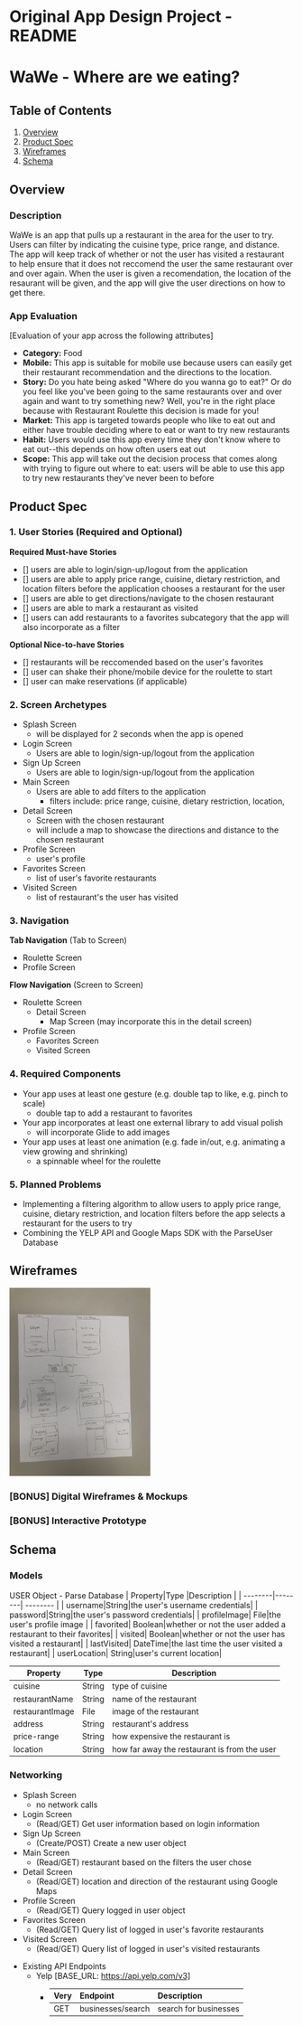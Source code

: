 Original App Design Project - README
===

# WaWe - Where are we eating?

## Table of Contents
1. [Overview](#Overview)
1. [Product Spec](#Product-Spec)
1. [Wireframes](#Wireframes)
2. [Schema](#Schema)

## Overview
### Description
WaWe is an app that pulls up a restaurant in the area for the user to try. Users can filter by indicating the cuisine type, price range, and distance. The app will keep track of whether or not the user has visited a restaurant to help ensure that it does not reccomend the user the same restaurant over and over again. When the user is given a recomendation, the location of the resaurant will be given, and the app will give the user directions on how to get there.

### App Evaluation
[Evaluation of your app across the following attributes]
- **Category:** Food
- **Mobile:** This app is suitable for mobile use because users can easily get their restaurant recommendation and the directions to the location.
- **Story:** Do you hate being asked "Where do you wanna go to eat?" Or do you feel like you've been going to the same restaurants over and over again and want to try something new? Well, you're in the right place because with Restaurant Roulette this decision is made for you!
- **Market:** This app is targeted towards people who like to eat out and either have trouble deciding where to eat or want to try new restaurants 
- **Habit:** Users would use this app every time they don't know where to eat out--this depends on how often users eat out 
- **Scope:** This app will take out the decision process that comes along with trying to figure out where to eat: users will be able to use this app to try new restaurants they've never been to before

## Product Spec

### 1. User Stories (Required and Optional)

**Required Must-have Stories**

* [] users are able to login/sign-up/logout from the application
* [] users are able to apply price range, cuisine, dietary restriction, and location filters before the application chooses a restaurant for the user 
* [] users are able to get directions/navigate to the chosen restaurant 
* [] users are able to mark a restaurant as visited 
* [] users can add restaurants to a favorites subcategory that the app will also incorporate as a filter 

**Optional Nice-to-have Stories**

* [] restaurants will be reccomended based on the user's favorites 
* [] user can shake their phone/mobile device for the roulette to start
* [] user can make reservations (if applicable) 

### 2. Screen Archetypes

* Splash Screen 
   * will be displayed for 2 seconds when the app is opened 
* Login Screen 
   * Users are able to login/sign-up/logout from the application
* Sign Up Screen
   * Users are able to login/sign-up/logout from the application
* Main Screen 
   * Users are able to add filters to the application
       * filters include: price range, cuisine, dietary restriction, location,
* Detail Screen 
    * Screen with the chosen restaurant 
    * will include a map to showcase the directions and distance to the chosen restaurant
* Profile Screen
    * user's profile 
* Favorites Screen
    * list of user's favorite restaurants
* Visited Screen
    * list of restaurant's the user has visited 

### 3. Navigation

**Tab Navigation** (Tab to Screen)

* Roulette Screen
* Profile Screen

**Flow Navigation** (Screen to Screen)

* Roulette Screen
   * Detail Screen
       * Map Screen (may incorporate this in the detail screen)
* Profile Screen
   * Favorites Screen
   * Visited Screen

### 4. Required Components 
* Your app uses at least one gesture (e.g. double tap to like, e.g. pinch to scale) 
    * double tap to add a restaurant to favorites 
* Your app incorporates at least one external library to add visual polish
    * will incorporate Glide to add images 
* Your app uses at least one animation (e.g. fade in/out, e.g. animating a view growing and shrinking)
    * a spinnable wheel for the roulette
  
### 5. Planned Problems 
* Implementing a filtering algorithm to allow users to apply price range, cuisine, dietary restriction, and location filters before the app selects a restaurant for the users to try
* Combining the YELP API and Google Maps SDK with the ParseUser Database

## Wireframes

<img src='https://github.com/atluriml/WaWe/raw/master/CapstoneWireFrameDraft1.JPG' title='Wireframes' width='250' alt='Wireframes'/>

### [BONUS] Digital Wireframes & Mockups

### [BONUS] Interactive Prototype

## Schema 

### Models

USER Object - Parse Database 
| Property|Type  |Description |
| --------|--------| -------- |
| username|String|the user's username credentials|
| password|String|the user's password credentials|
| profileImage| File|the user's profile image |
| favorited| Boolean|whether or not the user added a restaurant to their favorites|
| visited| Boolean|whether or not the user has visited a restaurant|
| lastVisited| DateTime|the last time the user visited a restaurant|
| userLocation| String|user's current location|


| Property|Type  |Description |
| --------|--------| -------- |
| cuisine| String|type of cuisine|
| restaurantName| String|name of the restaurant|
| restaurantImage| File|image of the restaurant|
| address| String|restaurant's address|
| price-range| String|how expensive the restaurant is|
| location| String|how far away the restaurant is from the user|


### Networking
* Splash Screen
  * no network calls 
* Login Screen
  * (Read/GET) Get user information based on login information
* Sign Up Screen
  * (Create/POST) Create a new user object
* Main Screen
  * (Read/GET) restaurant based on the filters the user chose 
* Detail Screen
  * (Read/GET) location and direction of the restaurant using Google Maps 
* Profile Screen
  * (Read/GET) Query logged in user object
* Favorites Screen
  * (Read/GET) Query list of logged in user's favorite restaurants
* Visited Screen
  * (Read/GET) Query list of logged in user's visited restaurants

- Existing API Endpoints 
    - Yelp [BASE_URL: https://api.yelp.com/v3]
      - | Very|Endpoint  |Description |
        | --------|--------| -------- |
        | GET|businesses/search|search for businesses|
        
